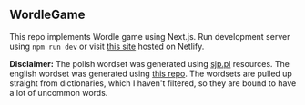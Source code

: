 ## WordleGame
This repo implements Wordle game using Next.js.
Run development server using `npm run dev` or visit [this site](https://kaarkadiuszwordleapp.netlify.app/) hosted on Netlify.

**Disclaimer:**
The polish wordset was generated using [sjp.pl](https://sjp.pl/sl/odmiany/) resources.
The english wordset was generated using [this repo](https://github.com/dwyl/english-words).
The wordsets are pulled up straight from dictionaries, which I haven't filtered, so they are bound to have a lot of uncommon words.
